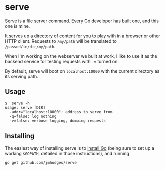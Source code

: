 serve
=====

Serve is a file server command. Every Go developer has built one, and this one
is mine.

It serves up a directory of content for you to play with in a browser or other
HTTP client. Requests to `/my/path` will be translated to
`/passed/in/dir/my/path`.

When I'm working on the webserver we built at work, I like to use it as the
backend service for testing requests with `-v` turned on.

By default, serve will boot on `localhost:10000` with the current directory as
its serving path.

Usage
-----

    $  serve -h
    usage: serve [DIR]
      -addr="localhost:10000": address to serve from
      -q=false: log nothing
      -v=false: verbose logging, dumping requests

Installing
----------

The easiest way of installing serve is to [install Go][installgo] (being sure
to set up a working `$GOPATH`, detailed in those instructions), and running

    go get github.com/jmhodges/serve

[installgo]: http://golang.org/doc/install#install
